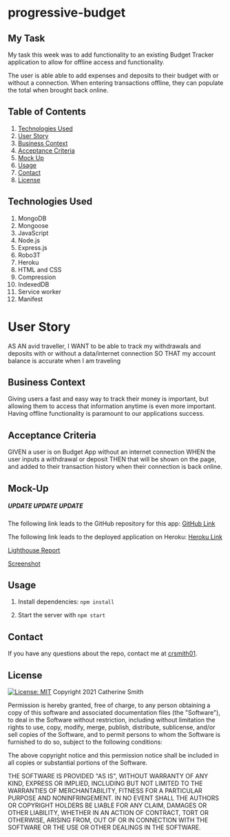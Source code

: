 # progressive-budget

## My Task

My task this week was to add functionality to an existing Budget Tracker application to allow for offline access and functionality.

The user is able able to add expenses and deposits to their budget with or without a connection. When entering transactions offline, they can populate the total when brought back online.

## Table of Contents

1. [Technologies Used](#Technologies-Used)
2. [User Story](#User-Story)
3. [Business Context](#Business-Context)
4. [Acceptance Criteria](#Acceptance-Criteria)
5. [Mock Up](#Mock-Up)
6. [Usage](#Usage)
7. [Contact](#Contact)
8. [License](#License)

## Technologies Used

1. MongoDB
2. Mongoose
3. JavaScript
4. Node.js
5. Express.js
6. Robo3T
7. Heroku
8. HTML and CSS
9. Compression
10. IndexedDB
11. Service worker
12. Manifest


# User Story

AS AN avid traveller,
I WANT to be able to track my withdrawals and deposits with or without a data/internet connection
SO THAT my account balance is accurate when I am traveling


## Business Context

Giving users a fast and easy way to track their money is important, but allowing them to access that information anytime is even more important. Having offline functionality is paramount to our applications success.


## Acceptance Criteria

GIVEN a user is on Budget App without an internet connection
WHEN the user inputs a withdrawal or deposit
THEN that will be shown on the page, and added to their transaction history when their connection is back online.


## Mock-Up
##### UPDATE UPDATE UPDATE
The following link leads to the GitHub repository for this app:
[GitHub Link](https://github.com/crsmith01/progress-budget)

The following link leads to the deployed application on Heroku:
[Heroku Link](_____________)

[Lighthouse Report](/assets/lighthouse-report.png)

[Screenshot](/assets/pwa-screenshot.png)



## Usage
<!-- UPDATE UPDATE UPDATE -->
1. Install dependencies: ```npm install```

2. Start the server with ```npm start```

## Contact
If you have any questions about the repo, contact me at [crsmith01](https://github.com/crsmith01).


## License
  [![License: MIT](https://img.shields.io/badge/License-MIT-yellow.svg)](https://opensource.org/licenses/MIT)
Copyright 2021 Catherine Smith

Permission is hereby granted, free of charge, to any person obtaining a copy of this software and associated documentation files (the "Software"), to deal in the Software without restriction, including without limitation the rights to use, copy, modify, merge, publish, distribute, sublicense, and/or sell copies of the Software, and to permit persons to whom the Software is furnished to do so, subject to the following conditions:

The above copyright notice and this permission notice shall be included in all copies or substantial portions of the Software.

THE SOFTWARE IS PROVIDED "AS IS", WITHOUT WARRANTY OF ANY KIND, EXPRESS OR IMPLIED, INCLUDING BUT NOT LIMITED TO THE WARRANTIES OF MERCHANTABILITY, FITNESS FOR A PARTICULAR PURPOSE AND NONINFRINGEMENT. IN NO EVENT SHALL THE AUTHORS OR COPYRIGHT HOLDERS BE LIABLE FOR ANY CLAIM, DAMAGES OR OTHER LIABILITY, WHETHER IN AN ACTION OF CONTRACT, TORT OR OTHERWISE, ARISING FROM, OUT OF OR IN CONNECTION WITH THE SOFTWARE OR THE USE OR OTHER DEALINGS IN THE SOFTWARE.